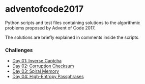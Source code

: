 # adventofcode2017

Python scripts and test files containing solutions to the algorithmic problems proposed by Advent of Code 2017.

The solutions are briefly explained in comments inside the scripts.

### Challenges

* [Day 01: Inverse Captcha](puzzle01.py)
* [Day 02: Corruption Checksum](puzzle02.py)
* [Day 03: Spiral Memory](puzzle03.py)
* [Day 04: High-Entropy Passphrases](puzzle04.py)
